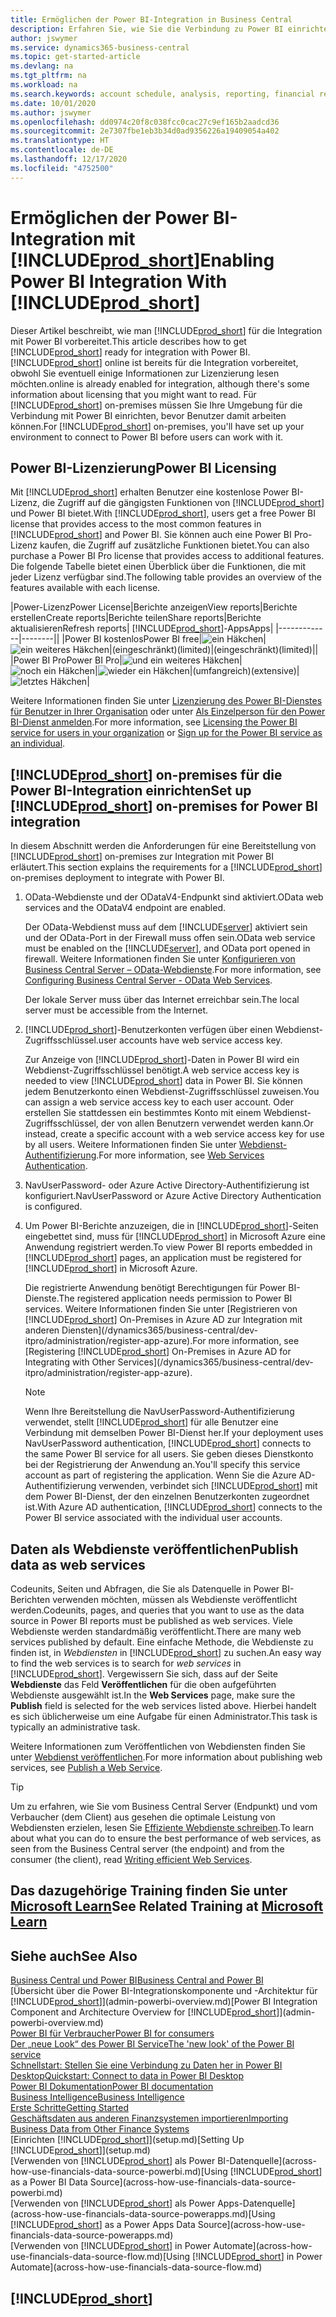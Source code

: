 ```yaml
---
title: Ermöglichen der Power BI-Integration in Business Central
description: Erfahren Sie, wie Sie die Verbindung zu Power BI einrichten, damit Sie mit den Business Central-Apps für Power BI Einblicke, Business Intelligence und KPIs aus Ihren Business Central-Daten erhalten.
author: jswymer
ms.service: dynamics365-business-central
ms.topic: get-started-article
ms.devlang: na
ms.tgt_pltfrm: na
ms.workload: na
ms.search.keywords: account schedule, analysis, reporting, financial report, business intelligence, KPI
ms.date: 10/01/2020
ms.author: jswymer
ms.openlocfilehash: dd0974c20f8c038fcc0cac27c9ef165b2aadcd36
ms.sourcegitcommit: 2e7307fbe1eb3b34d0ad9356226a19409054a402
ms.translationtype: HT
ms.contentlocale: de-DE
ms.lasthandoff: 12/17/2020
ms.locfileid: "4752500"
---
```

# <a name="enabling-power-bi-integration-with-prod_short"></a><span data-ttu-id="03981-103">Ermöglichen der Power BI-Integration mit [!INCLUDE[prod_short](includes/prod_short.md)]</span><span class="sxs-lookup"><span data-stu-id="03981-103">Enabling Power BI Integration With [!INCLUDE[prod_short](includes/prod_short.md)]</span></span>

<span data-ttu-id="03981-104">Dieser Artikel beschreibt, wie man [!INCLUDE[prod_short](includes/prod_short.md)] für die Integration mit Power BI vorbereitet.</span><span class="sxs-lookup"><span data-stu-id="03981-104">This article describes how to get [!INCLUDE[prod_short](includes/prod_short.md)] ready for integration with Power BI.</span></span> [!INCLUDE[prod_short](includes/prod_short.md)] <span data-ttu-id="03981-105">online ist bereits für die Integration vorbereitet, obwohl Sie eventuell einige Informationen zur Lizenzierung lesen möchten.</span><span class="sxs-lookup"><span data-stu-id="03981-105">online is already enabled for integration, although there's some information about licensing that you might want to read.</span></span> <span data-ttu-id="03981-106">Für [!INCLUDE[prod_short](includes/prod_short.md)] on-premises müssen Sie Ihre Umgebung für die Verbindung mit Power BI einrichten, bevor Benutzer damit arbeiten können.</span><span class="sxs-lookup"><span data-stu-id="03981-106">For [!INCLUDE[prod_short](includes/prod_short.md)] on-premises, you'll have set up your environment to connect to Power BI before users can work with it.</span></span>

## <a name="power-bi-licensing"></a><a name="license"></a><span data-ttu-id="03981-107">Power BI-Lizenzierung</span><span class="sxs-lookup"><span data-stu-id="03981-107">Power BI Licensing</span></span>

<span data-ttu-id="03981-108">Mit [!INCLUDE[prod_short](includes/prod_short.md)] erhalten Benutzer eine kostenlose Power BI-Lizenz, die Zugriff auf die gängigsten Funktionen von [!INCLUDE[prod_short](includes/prod_short.md)] und Power BI bietet.</span><span class="sxs-lookup"><span data-stu-id="03981-108">With [!INCLUDE[prod_short](includes/prod_short.md)], users get a free Power BI license that provides access to the most common features in [!INCLUDE[prod_short](includes/prod_short.md)] and Power BI.</span></span> <span data-ttu-id="03981-109">Sie können auch eine Power BI Pro-Lizenz kaufen, die Zugriff auf zusätzliche Funktionen bietet.</span><span class="sxs-lookup"><span data-stu-id="03981-109">You can also purchase a Power BI Pro license that provides access to additional features.</span></span> <span data-ttu-id="03981-110">Die folgende Tabelle bietet einen Überblick über die Funktionen, die mit jeder Lizenz verfügbar sind.</span><span class="sxs-lookup"><span data-stu-id="03981-110">The following table provides an overview of the features available with each license.</span></span>

|<span data-ttu-id="03981-111">Power-Lizenz</span><span class="sxs-lookup"><span data-stu-id="03981-111">Power License</span></span>|<span data-ttu-id="03981-112">Berichte anzeigen</span><span class="sxs-lookup"><span data-stu-id="03981-112">View reports</span></span>|<span data-ttu-id="03981-113">Berichte erstellen</span><span class="sxs-lookup"><span data-stu-id="03981-113">Create reports</span></span>|<span data-ttu-id="03981-114">Berichte teilen</span><span class="sxs-lookup"><span data-stu-id="03981-114">Share reports</span></span>|<span data-ttu-id="03981-115">Berichte aktualisieren</span><span class="sxs-lookup"><span data-stu-id="03981-115">Refresh reports</span></span>| [!INCLUDE[prod_short](includes/prod_short.md)]<span data-ttu-id="03981-116">-Apps</span><span class="sxs-lookup"><span data-stu-id="03981-116">Apps</span></span>|
|-------------|--------||
|<span data-ttu-id="03981-117">Power BI kostenlos</span><span class="sxs-lookup"><span data-stu-id="03981-117">Power BI free</span></span>|![ein Häkchen](media/check.png)|![ein weiteres Häkchen](media/check.png)|<span data-ttu-id="03981-120">(eingeschränkt)</span><span class="sxs-lookup"><span data-stu-id="03981-120">(limited)</span></span>|<span data-ttu-id="03981-121">(eingeschränkt)</span><span class="sxs-lookup"><span data-stu-id="03981-121">(limited)</span></span>||
|<span data-ttu-id="03981-122">Power BI Pro</span><span class="sxs-lookup"><span data-stu-id="03981-122">Power BI Pro</span></span>|![und ein weiteres Häkchen](media/check.png)|![noch ein Häkchen](media/check.png)|![wieder ein Häkchen](media/check.png)|<span data-ttu-id="03981-126">(umfangreich)</span><span class="sxs-lookup"><span data-stu-id="03981-126">(extensive)</span></span>|![letztes Häkchen](media/check.png)|

<span data-ttu-id="03981-128">Weitere Informationen finden Sie unter [Lizenzierung des Power BI-Dienstes für Benutzer in Ihrer Organisation](/power-bi/admin/service-admin-licensing-organization) oder unter [Als Einzelperson für den Power BI-Dienst anmelden](/power-bi/fundamentals/service-self-service-signup-for-power-bi).</span><span class="sxs-lookup"><span data-stu-id="03981-128">For more information, see [Licensing the Power BI service for users in your organization](/power-bi/admin/service-admin-licensing-organization) or [Sign up for the Power BI service as an individual](/power-bi/fundamentals/service-self-service-signup-for-power-bi).</span></span>

## <a name="set-up-prod_short-on-premises-for-power-bi-integration"></a><a name="setup"></a><span data-ttu-id="03981-129">[!INCLUDE[prod_short](includes/prod_short.md)] on-premises für die Power BI-Integration einrichten</span><span class="sxs-lookup"><span data-stu-id="03981-129">Set up [!INCLUDE[prod_short](includes/prod_short.md)] on-premises for Power BI integration</span></span>

<span data-ttu-id="03981-130">In diesem Abschnitt werden die Anforderungen für eine Bereitstellung von [!INCLUDE[prod_short](includes/prod_short.md)] on-premises zur Integration mit Power BI erläutert.</span><span class="sxs-lookup"><span data-stu-id="03981-130">This section explains the requirements for a [!INCLUDE[prod_short](includes/prod_short.md)] on-premises deployment to integrate with Power BI.</span></span>

1. <span data-ttu-id="03981-131">OData-Webdienste und der ODataV4-Endpunkt sind aktiviert.</span><span class="sxs-lookup"><span data-stu-id="03981-131">OData web services and the ODataV4 endpoint are enabled.</span></span>

    <span data-ttu-id="03981-132">Der OData-Webdienst muss auf dem [!INCLUDE[server](includes/server.md)] aktiviert sein und der OData-Port in der Firewall muss offen sein.</span><span class="sxs-lookup"><span data-stu-id="03981-132">OData web service must be enabled on the [!INCLUDE[server](includes/server.md)], and OData port opened in firewall.</span></span> <span data-ttu-id="03981-133">Weitere Informationen finden Sie unter [Konfigurieren von Business Central Server – OData-Webdienste](/dynamics365/business-central/dev-itpro/administration/configure-server-instance#ODataServices).</span><span class="sxs-lookup"><span data-stu-id="03981-133">For more information, see [Configuring Business Central Server - OData Web Services](/dynamics365/business-central/dev-itpro/administration/configure-server-instance#ODataServices).</span></span>
    
    <span data-ttu-id="03981-134">Der lokale Server muss über das Internet erreichbar sein.</span><span class="sxs-lookup"><span data-stu-id="03981-134">The local server must be accessible from the Internet.</span></span>

2. [!INCLUDE[prod_short](includes/prod_short.md)]<span data-ttu-id="03981-135">-Benutzerkonten verfügen über einen Webdienst-Zugriffsschlüssel.</span><span class="sxs-lookup"><span data-stu-id="03981-135">user accounts have web service access key.</span></span>

    <span data-ttu-id="03981-136">Zur Anzeige von [!INCLUDE[prod_short](includes/prod_short.md)]-Daten in Power BI wird ein Webdienst-Zugriffsschlüssel benötigt.</span><span class="sxs-lookup"><span data-stu-id="03981-136">A web service access key is needed to view [!INCLUDE[prod_short](includes/prod_short.md)] data in Power BI.</span></span> <span data-ttu-id="03981-137">Sie können jedem Benutzerkonto einen Webdienst-Zugriffsschlüssel zuweisen.</span><span class="sxs-lookup"><span data-stu-id="03981-137">You can assign a web service access key to each user account.</span></span> <span data-ttu-id="03981-138">Oder erstellen Sie stattdessen ein bestimmtes Konto mit einem Webdienst-Zugriffsschlüssel, der von allen Benutzern verwendet werden kann.</span><span class="sxs-lookup"><span data-stu-id="03981-138">Or instead, create a specific account with a web service access key for use by all users.</span></span> <span data-ttu-id="03981-139">Weitere Informationen finden Sie unter [Webdienst-Authentifizierung](/dynamics365/business-central/dev-itpro/webservices/web-services-authentication#generate-a-web-service-access-key).</span><span class="sxs-lookup"><span data-stu-id="03981-139">For more information, see [Web Services Authentication](/dynamics365/business-central/dev-itpro/webservices/web-services-authentication#generate-a-web-service-access-key).</span></span>

3. <span data-ttu-id="03981-140">NavUserPassword- oder Azure Active Directory-Authentifizierung ist konfiguriert.</span><span class="sxs-lookup"><span data-stu-id="03981-140">NavUserPassword or Azure Active Directory Authentication is configured.</span></span>

4. <span data-ttu-id="03981-141">Um Power BI-Berichte anzuzeigen, die in [!INCLUDE[prod_short](includes/prod_short.md)]-Seiten eingebettet sind, muss für [!INCLUDE[prod_short](includes/prod_short.md)] in Microsoft Azure eine Anwendung registriert werden.</span><span class="sxs-lookup"><span data-stu-id="03981-141">To view Power BI reports embedded in [!INCLUDE[prod_short](includes/prod_short.md)] pages, an application must be registered for [!INCLUDE[prod_short](includes/prod_short.md)] in Microsoft Azure.</span></span>

    <span data-ttu-id="03981-142">Die registrierte Anwendung benötigt Berechtigungen für Power BI-Dienste.</span><span class="sxs-lookup"><span data-stu-id="03981-142">The registered application needs permission to Power BI services.</span></span> <span data-ttu-id="03981-143">Weitere Informationen finden Sie unter [Registrieren von [!INCLUDE[prod_short](includes/prod_short.md)] On-Premises in Azure AD zur Integration mit anderen Diensten](/dynamics365/business-central/dev-itpro/administration/register-app-azure).</span><span class="sxs-lookup"><span data-stu-id="03981-143">For more information, see [Registering [!INCLUDE[prod_short](includes/prod_short.md)] On-Premises in Azure AD for Integrating with Other Services](/dynamics365/business-central/dev-itpro/administration/register-app-azure).</span></span>

    > [!NOTE]
    > <span data-ttu-id="03981-144">Wenn Ihre Bereitstellung die NavUserPassword-Authentifizierung verwendet, stellt [!INCLUDE[prod_short](includes/prod_short.md)] für alle Benutzer eine Verbindung mit demselben Power BI-Dienst her.</span><span class="sxs-lookup"><span data-stu-id="03981-144">If your deployment uses NavUserPassword authentication, [!INCLUDE[prod_short](includes/prod_short.md)] connects to the same Power BI service for all users.</span></span> <span data-ttu-id="03981-145">Sie geben dieses Dienstkonto bei der Registrierung der Anwendung an.</span><span class="sxs-lookup"><span data-stu-id="03981-145">You'll specify this service account as part of registering the application.</span></span> <span data-ttu-id="03981-146">Wenn Sie die Azure AD-Authentifizierung verwenden, verbindet sich [!INCLUDE[prod_short](includes/prod_short.md)] mit dem Power BI-Dienst, der den einzelnen Benutzerkonten zugeordnet ist.</span><span class="sxs-lookup"><span data-stu-id="03981-146">With Azure AD authentication, [!INCLUDE[prod_short](includes/prod_short.md)] connects to the Power BI service associated with the individual user accounts.</span></span>

    <!-- Windows authentication can also be used but you can't get data from BC in Power BI -->

## <a name="publish-data-as-web-services"></a><span data-ttu-id="03981-147">Daten als Webdienste veröffentlichen</span><span class="sxs-lookup"><span data-stu-id="03981-147">Publish data as web services</span></span>

<span data-ttu-id="03981-148">Codeunits, Seiten und Abfragen, die Sie als Datenquelle in Power BI-Berichten verwenden möchten, müssen als Webdienste veröffentlicht werden.</span><span class="sxs-lookup"><span data-stu-id="03981-148">Codeunits, pages, and queries that you want to use as the data source in Power BI reports must be published as web services.</span></span> <span data-ttu-id="03981-149">Viele Webdienste werden standardmäßig veröffentlicht.</span><span class="sxs-lookup"><span data-stu-id="03981-149">There are many web services published by default.</span></span> <span data-ttu-id="03981-150">Eine einfache Methode, die Webdienste zu finden ist, in *Webdiensten* in [!INCLUDE[prod_short](includes/prod_short.md)] zu suchen.</span><span class="sxs-lookup"><span data-stu-id="03981-150">An easy way to find the web services is to search for *web services* in [!INCLUDE[prod_short](includes/prod_short.md)].</span></span> <span data-ttu-id="03981-151">Vergewissern Sie sich, dass auf der Seite **Webdienste** das Feld **Veröffentlichen** für die oben aufgeführten Webdienste ausgewählt ist.</span><span class="sxs-lookup"><span data-stu-id="03981-151">In the **Web Services** page, make sure the **Publish** field is selected for the web services listed above.</span></span> <span data-ttu-id="03981-152">Hierbei handelt es sich üblicherweise um eine Aufgabe für einen Administrator.</span><span class="sxs-lookup"><span data-stu-id="03981-152">This task is typically an administrative task.</span></span>

<span data-ttu-id="03981-153">Weitere Informationen zum Veröffentlichen von Webdiensten finden Sie unter [Webdienst veröffentlichen](across-how-publish-web-service.md).</span><span class="sxs-lookup"><span data-stu-id="03981-153">For more information about publishing web services, see [Publish a Web Service](across-how-publish-web-service.md).</span></span>

> [!TIP]
> <span data-ttu-id="03981-154">Um zu erfahren, wie Sie vom Business Central Server (Endpunkt) und vom Verbaucher (dem Client) aus gesehen die optimale Leistung von Webdiensten erzielen, lesen Sie [Effiziente Webdienste schreiben](/dynamics365/business-central/dev-itpro/performance/performance-developer#writing-efficient-web-services).</span><span class="sxs-lookup"><span data-stu-id="03981-154">To learn about what you can do to ensure the best performance of web services, as seen from the Business Central server (the endpoint) and from the consumer (the client), read [Writing efficient Web Services](/dynamics365/business-central/dev-itpro/performance/performance-developer#writing-efficient-web-services).</span></span>




## <a name="see-related-training-at-microsoft-learn"></a><span data-ttu-id="03981-155">Das dazugehörige Training finden Sie unter [Microsoft Learn](/learn/modules/Configure-powerbi-excel-dynamics-365-business-central/index)</span><span class="sxs-lookup"><span data-stu-id="03981-155">See Related Training at [Microsoft Learn](/learn/modules/Configure-powerbi-excel-dynamics-365-business-central/index)</span></span>

## <a name="see-also"></a><span data-ttu-id="03981-156">Siehe auch</span><span class="sxs-lookup"><span data-stu-id="03981-156">See Also</span></span>

[<span data-ttu-id="03981-157">Business Central und Power BI</span><span class="sxs-lookup"><span data-stu-id="03981-157">Business Central and Power BI</span></span>](admin-powerbi.md)  
<span data-ttu-id="03981-158">[Übersicht über die Power BI-Integrationskomponente und -Architektur für [!INCLUDE[prod_short](includes/prod_short.md)]](admin-powerbi-overview.md)</span><span class="sxs-lookup"><span data-stu-id="03981-158">[Power BI Integration Component and Architecture Overview for [!INCLUDE[prod_short](includes/prod_short.md)]](admin-powerbi-overview.md)</span></span>  
[<span data-ttu-id="03981-159">Power BI für Verbraucher</span><span class="sxs-lookup"><span data-stu-id="03981-159">Power BI for consumers</span></span>](/power-bi/consumer/end-user-consumer)  
[<span data-ttu-id="03981-160">Der „neue Look“ des Power BI Service</span><span class="sxs-lookup"><span data-stu-id="03981-160">The 'new look' of the Power BI service</span></span>](/power-bi/service-new-look)  
[<span data-ttu-id="03981-161">Schnellstart: Stellen Sie eine Verbindung zu Daten her in Power BI Desktop</span><span class="sxs-lookup"><span data-stu-id="03981-161">Quickstart: Connect to data in Power BI Desktop</span></span>](/power-bi/desktop-quickstart-connect-to-data)  
[<span data-ttu-id="03981-162">Power BI Dokumentation</span><span class="sxs-lookup"><span data-stu-id="03981-162">Power BI documentation</span></span>](/power-bi/)  
[<span data-ttu-id="03981-163">Business Intelligence</span><span class="sxs-lookup"><span data-stu-id="03981-163">Business Intelligence</span></span>](bi.md)  
[<span data-ttu-id="03981-164">Erste Schritte</span><span class="sxs-lookup"><span data-stu-id="03981-164">Getting Started</span></span>](product-get-started.md)  
[<span data-ttu-id="03981-165">Geschäftsdaten aus anderen Finanzsystemen importieren</span><span class="sxs-lookup"><span data-stu-id="03981-165">Importing Business Data from Other Finance Systems</span></span>](across-import-data-configuration-packages.md)  
<span data-ttu-id="03981-166">[Einrichten [!INCLUDE[prod_short](includes/prod_short.md)]](setup.md)</span><span class="sxs-lookup"><span data-stu-id="03981-166">[Setting Up [!INCLUDE[prod_short](includes/prod_short.md)]](setup.md)</span></span>  
<span data-ttu-id="03981-167">[Verwenden von [!INCLUDE[prod_short](includes/prod_short.md)] als Power BI-Datenquelle](across-how-use-financials-data-source-powerbi.md)</span><span class="sxs-lookup"><span data-stu-id="03981-167">[Using [!INCLUDE[prod_short](includes/prod_short.md)] as a Power BI Data Source](across-how-use-financials-data-source-powerbi.md)</span></span>  
<span data-ttu-id="03981-168">[Verwenden von [!INCLUDE[prod_short](includes/prod_short.md)] als Power Apps-Datenquelle](across-how-use-financials-data-source-powerapps.md)</span><span class="sxs-lookup"><span data-stu-id="03981-168">[Using [!INCLUDE[prod_short](includes/prod_short.md)] as a Power Apps Data Source](across-how-use-financials-data-source-powerapps.md)</span></span>  
<span data-ttu-id="03981-169">[Verwenden von [!INCLUDE[prod_short](includes/prod_short.md)] in Power Automate](across-how-use-financials-data-source-flow.md)</span><span class="sxs-lookup"><span data-stu-id="03981-169">[Using [!INCLUDE[prod_short](includes/prod_short.md)] in Power Automate](across-how-use-financials-data-source-flow.md)</span></span>  

## [!INCLUDE[prod_short](includes/free_trial_md.md)]  
